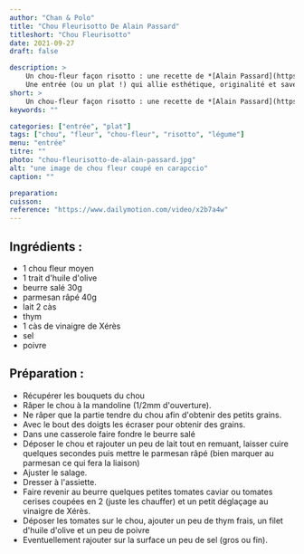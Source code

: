 ```yaml
---
author: "Chan & Polo"
title: "Chou Fleurisotto De Alain Passard"
titleshort: "Chou Fleurisotto"
date: 2021-09-27
draft: false

description: >
    Un chou-fleur façon risotto : une recette de *[Alain Passard](https://www.alain-passard.com/)*.<br />
    Une entrée (ou un plat !) qui allie esthétique, originalité et saveur!
short: >
    Un chou-fleur façon risotto : une recette de *[Alain Passard](https://www.alain-passard.com/)*.
keywords: ""

categories: ["entrée", "plat"]
tags: ["chou", "fleur", "chou-fleur", "risotto", "légume"]
menu: "entrée"
titre: ""
photo: "chou-fleurisotto-de-alain-passard.jpg"
alt: "une image de chou fleur coupé en carapccio"
caption: ""

preparation: 
cuisson: 
reference: "https://www.dailymotion.com/video/x2b7a4w"
---
```


## Ingrédients :

- 1 chou fleur moyen
- 1 trait d'huile d'olive
- beurre salé 30g
- parmesan râpé 40g
- lait 2 càs
- thym
- 1 càs de vinaigre de Xérès
- sel
- poivre

## Préparation :
- Récupérer les bouquets du chou
- Râper le chou à la mandoline (1/2mm d'ouverture).
- Ne râper que la partie tendre du chou afin d'obtenir des petits grains.
- Avec le bout des doigts les écraser pour obtenir des grains.
- Dans une casserole faire fondre le beurre salé
- Déposer le chou et rajouter un peu de lait tout en remuant, laisser cuire quelques secondes puis mettre le parmesan râpé (bien marquer au parmesan ce qui fera la liaison)
- Ajuster le salage.
- Dresser à l'assiette.
- Faire revenir au beurre quelques petites tomates caviar ou tomates cerises coupées en 2 (juste les chauffer) et un petit déglaçage au vinaigre de Xérès.
- Déposer les tomates sur le chou, ajouter un peu de thym frais, un filet d'huile d'olive et un peu de poivre
- Eventuellement rajouter sur la surface un peu de sel (gros ou fin).



